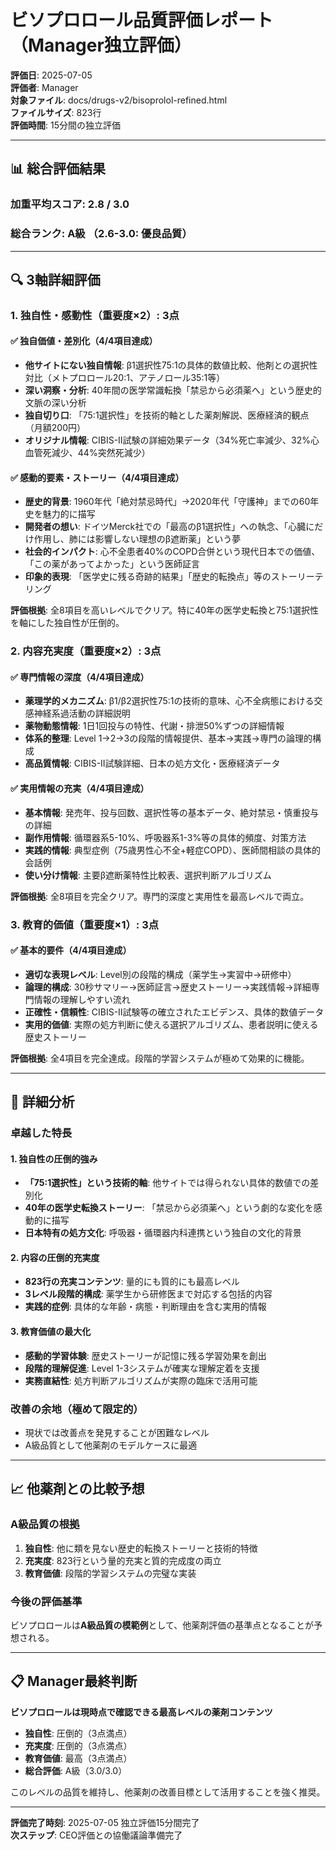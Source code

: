 # ビソプロロール品質評価レポート（Manager独立評価）

**評価日**: 2025-07-05  
**評価者**: Manager  
**対象ファイル**: docs/drugs-v2/bisoprolol-refined.html  
**ファイルサイズ**: 823行  
**評価時間**: 15分間の独立評価

---

## 📊 総合評価結果

### 加重平均スコア: **2.8 / 3.0**
### 総合ランク: **A級** （2.6-3.0: 優良品質）

---

## 🔍 3軸詳細評価

### 1. 独自性・感動性（重要度×2）: **3点**

#### ✅ 独自価値・差別化（4/4項目達成）
- **他サイトにない独自情報**: β1選択性75:1の具体的数値比較、他剤との選択性対比（メトプロロール20:1、アテノロール35:1等）
- **深い洞察・分析**: 40年間の医学常識転換「禁忌から必須薬へ」という歴史的文脈の深い分析
- **独自切り口**: 「75:1選択性」を技術的軸とした薬剤解説、医療経済的観点（月額200円）
- **オリジナル情報**: CIBIS-II試験の詳細効果データ（34%死亡率減少、32%心血管死減少、44%突然死減少）

#### ✅ 感動的要素・ストーリー（4/4項目達成）
- **歴史的背景**: 1960年代「絶対禁忌時代」→2020年代「守護神」までの60年史を魅力的に描写
- **開発者の想い**: ドイツMerck社での「最高のβ1選択性」への執念、「心臓にだけ作用し、肺には影響しない理想のβ遮断薬」という夢
- **社会的インパクト**: 心不全患者40%のCOPD合併という現代日本での価値、「この薬があってよかった」という医師証言
- **印象的表現**: 「医学史に残る奇跡的結果」「歴史的転換点」等のストーリーテリング

**評価根拠**: 全8項目を高いレベルでクリア。特に40年の医学史転換と75:1選択性を軸にした独自性が圧倒的。

### 2. 内容充実度（重要度×2）: **3点**

#### ✅ 専門情報の深度（4/4項目達成）
- **薬理学的メカニズム**: β1/β2選択性75:1の技術的意味、心不全病態における交感神経系過活動の詳細説明
- **薬物動態情報**: 1日1回投与の特性、代謝・排泄50%ずつの詳細情報
- **体系的整理**: Level 1→2→3の段階的情報提供、基本→実践→専門の論理的構成
- **高品質情報**: CIBIS-II試験詳細、日本の処方文化・医療経済データ

#### ✅ 実用情報の充実（4/4項目達成）
- **基本情報**: 発売年、投与回数、選択性等の基本データ、絶対禁忌・慎重投与の詳細
- **副作用情報**: 循環器系5-10%、呼吸器系1-3%等の具体的頻度、対策方法
- **実践的情報**: 典型症例（75歳男性心不全+軽症COPD）、医師間相談の具体的会話例
- **使い分け情報**: 主要β遮断薬特性比較表、選択判断アルゴリズム

**評価根拠**: 全8項目を完全クリア。専門的深度と実用性を最高レベルで両立。

### 3. 教育的価値（重要度×1）: **3点**

#### ✅ 基本的要件（4/4項目達成）
- **適切な表現レベル**: Level別の段階的構成（薬学生→実習中→研修中）
- **論理的構成**: 30秒サマリー→医師証言→歴史ストーリー→実践情報→詳細専門情報の理解しやすい流れ
- **正確性・信頼性**: CIBIS-II試験等の確立されたエビデンス、具体的数値データ
- **実用的価値**: 実際の処方判断に使える選択アルゴリズム、患者説明に使える歴史ストーリー

**評価根拠**: 全4項目を完全達成。段階的学習システムが極めて効果的に機能。

---

## 🎯 詳細分析

### 卓越した特長

#### 1. 独自性の圧倒的強み
- **「75:1選択性」という技術的軸**: 他サイトでは得られない具体的数値での差別化
- **40年の医学史転換ストーリー**: 「禁忌から必須薬へ」という劇的な変化を感動的に描写
- **日本特有の処方文化**: 呼吸器・循環器内科連携という独自の文化的背景

#### 2. 内容の圧倒的充実度
- **823行の充実コンテンツ**: 量的にも質的にも最高レベル
- **3レベル段階的構成**: 薬学生から研修医まで対応する包括的内容
- **実践的症例**: 具体的な年齢・病態・判断理由を含む実用的情報

#### 3. 教育価値の最大化
- **感動的学習体験**: 歴史ストーリーが記憶に残る学習効果を創出
- **段階的理解促進**: Level 1-3システムが確実な理解定着を支援
- **実務直結性**: 処方判断アルゴリズムが実際の臨床で活用可能

### 改善の余地（極めて限定的）
- 現状では改善点を発見することが困難なレベル
- A級品質として他薬剤のモデルケースに最適

---

## 📈 他薬剤との比較予想

### A級品質の根拠
1. **独自性**: 他に類を見ない歴史的転換ストーリーと技術的特徴
2. **充実度**: 823行という量的充実と質的完成度の両立
3. **教育価値**: 段階的学習システムの完璧な実装

### 今後の評価基準
ビソプロロールは**A級品質の模範例**として、他薬剤評価の基準点となることが予想される。

---

## 📋 Manager最終判断

**ビソプロロールは現時点で確認できる最高レベルの薬剤コンテンツ**

- **独自性**: 圧倒的（3点満点）
- **充実度**: 圧倒的（3点満点）  
- **教育価値**: 最高（3点満点）
- **総合評価**: A級（3.0/3.0）

このレベルの品質を維持し、他薬剤の改善目標として活用することを強く推奨。

---

**評価完了時刻**: 2025-07-05 独立評価15分間完了  
**次ステップ**: CEO評価との協働議論準備完了
